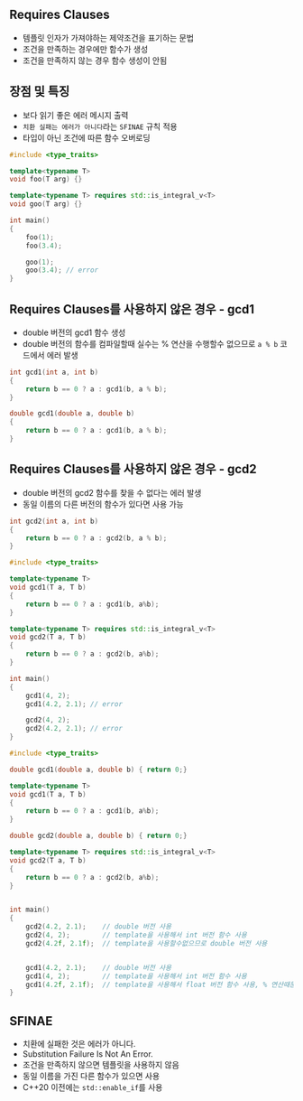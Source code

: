 <style>
r { color: Red }
o { color: Orange }
g { color: Green }
</style>

## Requires Clauses
- 템플릿 인자가 가져야하는 제약조건을 표기하는 문법
- 조건을 만족하는 경우에만 함수가 생성
- 조건을 만족하지 않는 경우 함수 생성이 안됨

## 장점 및 특징
- 보다 읽기 좋은 에러 메시지 출력
- `치환 실패는 에러가 아니다`라는 `SFINAE` 규칙 적용
- 타입이 아닌 조건에 따른 함수 오버로딩


```c++
#include <type_traits>

template<typename T>
void foo(T arg) {}

template<typename T> requires std::is_integral_v<T>
void goo(T arg) {}

int main()
{
	foo(1);
	foo(3.4);

	goo(1);
	goo(3.4); // error
}
```

## Requires Clauses를 사용하지 않은 경우 - gcd1
- double 버전의 gcd1 함수 생성
- double 버전의 함수를 컴파일할때 실수는 % 연산을 수행할수 없으므로 `a % b` 코드에서 에러 발생

```c++
int gcd1(int a, int b)
{
	return b == 0 ? a : gcd1(b, a % b);
}

double gcd1(double a, double b)
{
	return b == 0 ? a : gcd1(b, a % b);
}
```

## Requires Clauses를 사용하지 않은 경우 - gcd2
- double 버전의 gcd2 함수를 찾을 수 없다는 에러 발생
- 동일 이름의 다른 버전의 함수가 있다면 사용 가능

```c++
int gcd2(int a, int b)
{
	return b == 0 ? a : gcd2(b, a % b);
}
```

```c++
#include <type_traits>

template<typename T>
void gcd1(T a, T b) 
{
	return b == 0 ? a : gcd1(b, a%b);
}

template<typename T> requires std::is_integral_v<T>
void gcd2(T a, T b) 
{
	return b == 0 ? a : gcd2(b, a%b);
}

int main()
{
	gcd1(4, 2);
	gcd1(4.2, 2.1); // error

	gcd2(4, 2);
	gcd2(4.2, 2.1); // error
}
```

```c++
#include <type_traits>

double gcd1(double a, double b) { return 0;}

template<typename T>
void gcd1(T a, T b) 
{
	return b == 0 ? a : gcd1(b, a%b);
}

double gcd2(double a, double b) { return 0;}

template<typename T> requires std::is_integral_v<T>
void gcd2(T a, T b) 
{
	return b == 0 ? a : gcd2(b, a%b);
}


int main()
{
	gcd2(4.2, 2.1);    // double 버전 사용
	gcd2(4, 2);        // template을 사용해서 int 버전 함수 사용
	gcd2(4.2f, 2.1f);  // template을 사용할수없으므로 double 버전 사용


	gcd1(4.2, 2.1);    // double 버전 사용
	gcd1(4, 2);        // template을 사용해서 int 버전 함수 사용
	gcd1(4.2f, 2.1f);  // template을 사용해서 float 버전 함수 사용, % 연산때문에 에러
}
```

## SFINAE
- 치환에 실패한 것은 에러가 아니다.
- Substitution Failure Is Not An Error.
- 조건을 만족하지 않으면 템플릿을 사용하지 않음
- 동일 이름을 가진 다른 함수가 있으면 사용
- C++20 이전에는 `std::enable_if`를 사용

